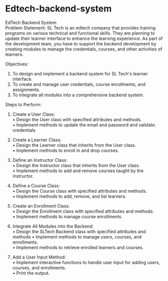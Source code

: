 # Edtech-backend-system

EdTech Backend System  
Problem Statement: SL Tech is an edtech company that provides training programs on various technical and functional skills. They are planning to update their learner interface to enhance the learning experience.   As part of the development team, you have to support the backend development by creating modules to manage the credentials, courses, and other activities of learners.  

Objectives:  
1. To design and implement a backend system for SL Tech's learner interface.  
2. To create and manage user credentials, course enrollments, and assignments.  
3. To integrate all modules into a comprehensive backend system.  

Steps to Perform:  

1. Create a User Class:  
• Design the User class with specified attributes and methods.  
• Implement methods to update the email and password and validate.  
credentials

2. Create a Learner Class:  
• Design the Learner class that inherits from the User class.  
• Implement methods to enroll in and drop courses.  

3. Define an Instructor Class:  
• Design the Instructor class that inherits from the User class.  
• Implement methods to add and remove courses taught by the instructor.  

4. Define a Course Class:  
• Design the Course class with specified attributes and methods.  
• Implement methods to add, remove, and list learners.  

5. Create an Enrollment Class:  
• Design the Enrollment class with specified attributes and methods.  
• Implement methods to manage course enrollments.  

6. Integrate All Modules into the Backend:  
• Design the SLTech Backend class with specified attributes and methods
• Implement methods to manage users, courses, and enrollments.  
• Implement methods to retrieve enrolled learners and courses.    

7. Add a User Input Method:    
• Implement interactive functions to handle user input for adding users,
courses, and enrollments.  
• Print the output.  
